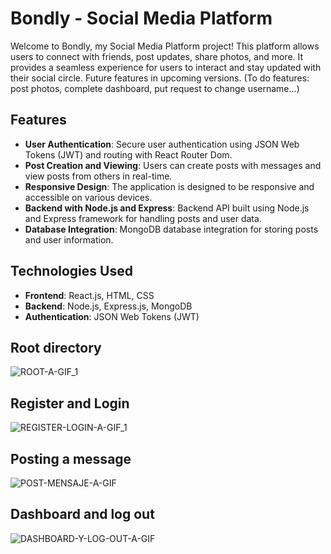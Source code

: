 # Bondly - Social Media Platform

Welcome to Bondly, my Social Media Platform project! This platform allows users to connect with friends, post updates, share photos, and more. It provides a seamless experience for users to interact and stay updated with their social circle.
Future features in upcoming versions.
(To do features: post photos, complete dashboard, put request to change username...)

## Features

- **User Authentication**: Secure user authentication using JSON Web Tokens (JWT) and routing with React Router Dom.
- **Post Creation and Viewing**: Users can create posts with messages and view posts from others in real-time.
- **Responsive Design**: The application is designed to be responsive and accessible on various devices.
- **Backend with Node.js and Express**: Backend API built using Node.js and Express framework for handling posts and user data.
- **Database Integration**: MongoDB database integration for storing posts and user information.

## Technologies Used

- **Frontend**: React.js, HTML, CSS
- **Backend**: Node.js, Express.js, MongoDB
- **Authentication**: JSON Web Tokens (JWT)

## Root directory
![ROOT-A-GIF_1](https://github.com/drmcodes/login-register/assets/143167807/93d24faa-aa90-4a67-b5dc-6318ab36e190)
## Register and Login 
![REGISTER-LOGIN-A-GIF_1](https://github.com/drmcodes/login-register/assets/143167807/d6eb4fb4-441f-4264-b02a-72dc3fb0fd5a)
## Posting a message
![POST-MENSAJE-A-GIF](https://github.com/drmcodes/login-register/assets/143167807/fe5e49f6-08bd-4ae7-9ccf-1d14994580db)
## Dashboard and log out
![DASHBOARD-Y-LOG-OUT-A-GIF](https://github.com/drmcodes/login-register/assets/143167807/65144abc-2c35-4a5b-91ee-c9dcde6fac9b)

